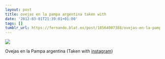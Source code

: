 ```yaml
---
layout: post
title: ovejas en la pampa argentina taken with
date: '2012-03-01T21:39:01+01:00'
tags: []
tumblr_url: https://fernando.blat.es/post/18564007388/ovejas-en-la-pampa-argentina-taken-with
---
```

 ![](/tumblr_files/tumblr_m08411wNzw1qz4y16o1_640.jpg)  

Ovejas en la Pampa argentina (Taken with [instagram](http://instagr.am))
